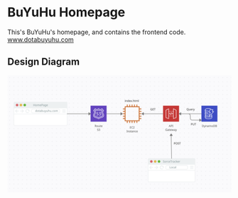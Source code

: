 # BuYuHu Homepage
This's BuYuHu's homepage, and contains the frontend code. www.dotabuyuhu.com
## Design Diagram
![alt text](https://github.com/DotaBuYuHu/homepage/blob/master/Design_Diagram.png?raw=true)

